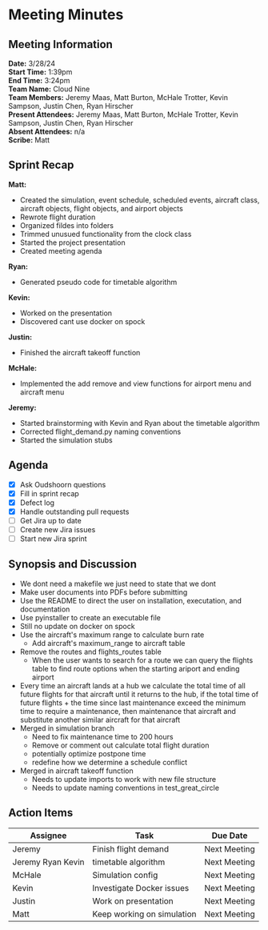 # Meeting Minutes

## Meeting Information

**Date:** 3/28/24  
**Start Time:** 1:39pm  
**End Time:** 3:24pm  
**Team Name:** Cloud Nine  
**Team Members:** Jeremy Maas, Matt Burton, McHale Trotter, Kevin Sampson, Justin Chen, Ryan Hirscher  
**Present Attendees:** Jeremy Maas, Matt Burton, McHale Trotter, Kevin Sampson, Justin Chen, Ryan Hirscher  
**Absent Attendees:** n/a  
**Scribe:** Matt  

## Sprint Recap

**Matt:**

- Created the simulation, event schedule, scheduled events, aircraft class, aircraft objects, flight objects, and airport objects
- Rewrote flight duration
- Organized fildes into folders
- Trimmed unusued functionality from the clock class
- Started the project presentation
- Created meeting agenda

**Ryan:**

- Generated pseudo code for timetable algorithm

**Kevin:**

- Worked on the presentation
- Discovered cant use docker on spock

**Justin:**

- Finished the aircraft takeoff function

**McHale:**

- Implemented the add remove and view functions for airport menu and aircraft menu

**Jeremy:**

- Started brainstorming with Kevin and Ryan about the timetable algorithm
- Corrected flight_demand.py naming conventions
- Started the simulation stubs

## Agenda

- [X] Ask Oudshoorn questions
- [X] Fill in sprint recap
- [X] Defect log
- [X] Handle outstanding pull requests
- [ ] Get Jira up to date
- [ ] Create new Jira issues
- [ ] Start new Jira sprint

## Synopsis and Discussion

- We dont need a makefile we just need to state that we dont
- Make user documents into PDFs before submitting
- Use the README to direct the user on installation, executation, and documentation
- Use pyinstaller to create an executable file
- Still no update on docker on spock
- Use the aircraft's maximum range to calculate burn rate
  - Add aircraft's maximum_range to aircraft table
- Remove the routes and flights_routes table
  - When the user wants to search for a route we can query the flights table to find route options when the starting ariport and ending airport
- Every time an aircraft lands at a hub we calculate the total time of all future flights for that aircraft until it returns to the hub, if the total time of future flights + the time since last maintenance exceed the minimum time to require a maintenance, then maintenance that aircraft and substitute another similar aircraft for that aircraft
- Merged in simulation branch
  - Need to fix maintenance time to 200 hours
  - Remove or comment out calculate total flight duration
  - potentially optimize postpone time
  - redefine how we determine a schedule conflict
- Merged in aircraft takeoff function
  - Needs to update imports to work with new file structure
  - Needs to update naming conventions in test_great_circle
  
## Action Items

| **Assignee**        | **Task**                                          | **Due Date**  |
|---------------------|---------------------------------------------------|---------------|
Jeremy | Finish flight demand | Next Meeting
Jeremy Ryan Kevin | timetable algorithm | Next Meeting
McHale | Simulation config | Next Meeting
Kevin | Investigate Docker issues | Next Meeting
Justin | Work on presentation | Next Meeting
Matt | Keep working on simulation | Next Meeting
